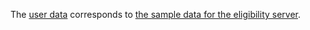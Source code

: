 The [user data](users.json) corresponds to [the sample data for the eligibility server](https://github.com/cal-itp/eligibility-server/blob/dev/data/server.json).
